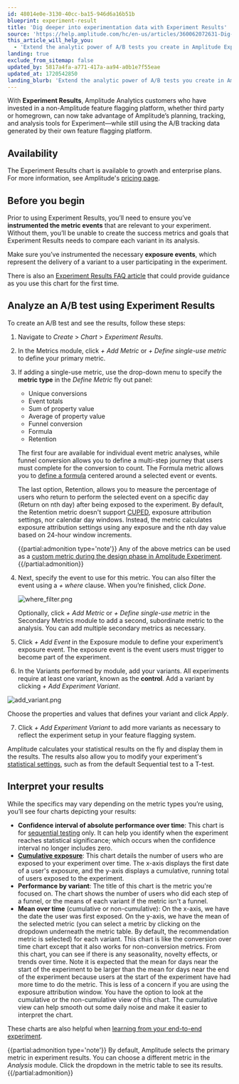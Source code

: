 ```yaml
---
id: 48014e0e-3130-40cc-ba15-946d6a16b51b
blueprint: experiment-result
title: 'Dig deeper into experimentation data with Experiment Results'
source: 'https://help.amplitude.com/hc/en-us/articles/360062072631-Dig-deeper-into-experimentation-data-with-Experiment-Results'
this_article_will_help_you:
  - 'Extend the analytic power of A/B tests you create in Amplitude Experiment'
landing: true
exclude_from_sitemap: false
updated_by: 5817a4fa-a771-417a-aa94-a0b1e7f55eae
updated_at: 1720542850
landing_blurb: 'Extend the analytic power of A/B tests you create in Amplitude Experiment'
---
```

With **Experiment Results**, Amplitude Analytics customers who have invested in a non-Amplitude feature flagging platform, whether third party or homegrown, can now take advantage of Amplitude’s planning, tracking, and analysis tools for Experiment—while still using the A/B tracking data generated by their own feature flagging platform.

## Availability

The Experiment Results chart is available to growth and enterprise plans. For more information, see Amplitude's [pricing page](https://amplitude.com/pricing).

## Before you begin

Prior to using Experiment Results, you’ll need to ensure you’ve **instrumented the metric events** that are relevant to your experiment. Without them, you’ll be unable to create the success metrics and goals that Experiment Results needs to compare each variant in its analysis.

Make sure you’ve instrumented the necessary **exposure events**, which represent the delivery of a variant to a user participating in the experiment.

There is also an [Experiment Results FAQ article](/docs/faq/experiment-analysis) that could provide guidance as you use this chart for the first time. 

## Analyze an A/B test using Experiment Results

To create an A/B test and see the results, follow these steps:

1. Navigate to *Create* > *Chart* > *Experiment Results*.
2. In the Metrics module, click *+ Add Metric* or *+* *Define single-use metric* to define your primary metric.
3. If adding a single-use metric, use the drop-down menu to specify the **metric type** in the *Define Metric* fly out panel:

      * Unique conversions
      * Event totals
      * Sum of property value
      * Average of property value
      * Funnel conversion
      * Formula
      * Retention

	The first four are available for individual event metric analyses, while funnel conversion allows you to define a multi-step journey that users must complete for the conversion to count. The Formula metric allows you to [define a formula](/docs/analytics/charts/experiment-results/experiment-results-use-formula-metrics) centered around a selected event or events. 

	The last option, Retention, allows you to measure the percentage of users who return to perform the selected event on a specific day (Return on nth day) after being exposed to the experiment. By default, the Retention metric doesn't support [CUPED](/docs/feature-experiment/workflow/finalize-statistical-preferences), exposure attribution settings, nor calendar day windows. Instead, the metric calculates exposure attribution settings using any exposure and the nth day value based on 24-hour window increments.

	{{partial:admonition type='note'}}
	Any of the above metrics can be used as a [custom metric during the design phase in Amplitude Experiment](/docs/feature-experiment/workflow/define-goals). 
	{{/partial:admonition}}

4. Next, specify the event to use for this metric. You can also filter the event using a *+ where* clause. When you’re finished, click *Done*.   

	![where_filter.png](/docs/output/img/experiment-results/where-filter-png.png)

	Optionally, click *+* *Add Metric* or *+* *Define single-use metric* in the Secondary Metrics module to add a second, subordinate metric to the analysis. You can add multiple secondary metrics as necessary.

5. Click *+ Add* *Event* in the Exposure module to define your experiment’s exposure event. The exposure event is the event users must trigger to become part of the experiment.
6. In the Variants performed by module, add your variants. All experiments require at least one variant, known as the **control**. Add a variant by clicking *+ Add Experiment Variant*.  
  
  ![add_variant.png](/docs/output/img/experiment-results/add-variant-png.png)
  
  Choose the properties and values that defines your variant and click *Apply*.

7. Click *+ Add Experiment Variant* to add more variants as necessary to reflect the experiment setup in your feature flagging system.

Amplitude calculates your statistical results on the fly and display them in the results. The results also allow you to modify your experiment's [statistical settings](/docs/feature-experiment/workflow/finalize-statistical-preferences), such as from the default Sequential test to a T-test. 

## Interpret your results

While the specifics may vary depending on the metric types you’re using, you’ll see four charts depicting your results:

* **Confidence interval of absolute performance over time**: This chart is for [sequential testing](https://help.amplitude.com/hc/en-us/articles/17767898439835) only. It can help you identify when the experiment reaches statistical significance; which occurs when the confidence interval no longer includes zero.
* [**Cumulative exposure**](/docs/feature-experiment/advanced-techniques/cumulative-exposure-change-slope): This chart details the number of users who are exposed to your experiment over time. The x-axis displays the first date of a user's exposure, and the y-axis displays a cumulative, running total of users exposed to the experiment.
* **Performance by variant**: The title of this chart is the metric you're focused on. The chart shows the number of users who did each step of a funnel, or the means of each variant if the metric isn't a funnel.
* **Mean over time** (cumulative or non-cumulative): On the x-axis, we have the date the user was first exposed. On the y-axis, we have the mean of the selected metric (you can select a metric by clicking on the dropdown underneath the metric table. By default, the recommendation metric is selected) for each variant. This chart is like the conversion over time chart except that it also works for non-conversion metrics. From this chart, you can see if there is any seasonality, novelty effects, or trends over time. Note it is expected that the mean for days near the start of the experiment to be larger than the mean for days near the end of the experiment because users at the start of the experiment have had more time to do the metric. This is less of a concern if you are using the exposure attribution window. You have the option to look at the cumulative or the non-cumulative view of this chart. The cumulative view can help smooth out some daily noise and make it easier to interpret the chart.

These charts are also helpful when [learning from your end-to-end experiment](/docs/feature-experiment/overview). 

{{partial:admonition type='note'}}
By default, Amplitude selects the primary metric in experiment results. You can choose a different metric in the *Analysis* module. Click the dropdown in the metric table to see its results. 
{{/partial:admonition}}

